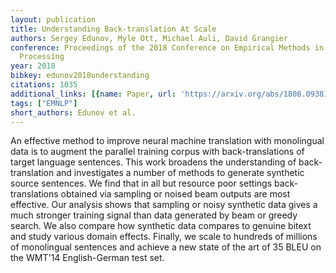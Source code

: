 ```yaml
---
layout: publication
title: Understanding Back-translation At Scale
authors: Sergey Edunov, Myle Ott, Michael Auli, David Grangier
conference: Proceedings of the 2018 Conference on Empirical Methods in Natural Language
  Processing
year: 2018
bibkey: edunov2018understanding
citations: 1035
additional_links: [{name: Paper, url: 'https://arxiv.org/abs/1808.09381'}]
tags: ["EMNLP"]
short_authors: Edunov et al.
---
```

An effective method to improve neural machine translation with monolingual
data is to augment the parallel training corpus with back-translations of
target language sentences. This work broadens the understanding of
back-translation and investigates a number of methods to generate synthetic
source sentences. We find that in all but resource poor settings
back-translations obtained via sampling or noised beam outputs are most
effective. Our analysis shows that sampling or noisy synthetic data gives a
much stronger training signal than data generated by beam or greedy search. We
also compare how synthetic data compares to genuine bitext and study various
domain effects. Finally, we scale to hundreds of millions of monolingual
sentences and achieve a new state of the art of 35 BLEU on the WMT'14
English-German test set.